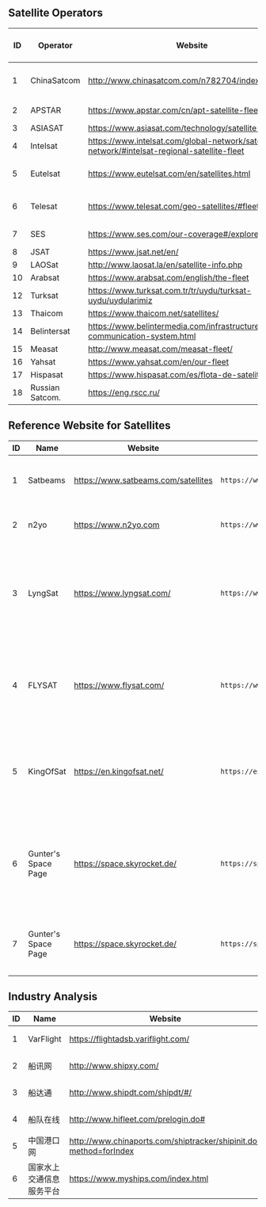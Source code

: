 ## Satellite Operators
| ID | Operator         | Website                                                                                      | Mobile Application (Platform)
| -  |    -             | -                                                                                            | -
| 1  | ChinaSatcom      | http://www.chinasatcom.com/n782704/index.html                                                | 卫通大波束综合服务平台 (IOS/Android)
| 2  | APSTAR           | https://www.apstar.com/cn/apt-satellite-fleet/                                               | APSTAR (IOS)
| 3  | ASIASAT          | https://www.asiasat.com/technology/satellite-fleet                                           | AsiaSat (IOS)
| 4  | Intelsat         | https://www.intelsat.com/global-network/satellite-network/#intelsat-regional-satellite-fleet | INTELSAT (IOS)
| 5  | Eutelsat         | https://www.eutelsat.com/en/satellites.html                                                  | Eutelsat Satellite Finder (IOS)
| 6  | Telesat          | https://www.telesat.com/geo-satellites/#fleet                                                | Telesat Mobile App (IOS)
| 7  | SES              | https://www.ses.com/our-coverage#/explore                                                    | SES Satellites (IOS)
| 8  | JSAT             | https://www.jsat.net/en/                                                                     | JSAT (IOS)
| 9  | LAOSat           | http://www.laosat.la/en/satellite-info.php                                                   | 
| 10 | Arabsat          | https://www.arabsat.com/english/the-fleet                                                    |
| 12 | Turksat          | https://www.turksat.com.tr/tr/uydu/turksat-uydu/uydularimiz                                  |
| 13 | Thaicom          | https://www.thaicom.net/satellites/                                                          |
| 14 | Belintersat      | https://www.belintermedia.com/infrastructure/satellite-communication-system.html             |
| 15 | Measat           | http://www.measat.com/measat-fleet/                                                          | 
| 16 | Yahsat           | https://www.yahsat.com/en/our-fleet                                                          |
| 17 | Hispasat         | https://www.hispasat.com/es/flota-de-satelites/                                              |
| 18 | Russian Satcom.  | https://eng.rscc.ru/                                                                         |

## Reference Website for Satellites
| ID | Name                 | Website                                    | Usage in Spider                                              |Function
| -  |    -                 | -                                          | -                                                            | -
| 1  | Satbeams             | https://www.satbeams.com/satellites        | `https://www.satbeams.com/satellites?norad='NORAD'`          | 获取<font color=#FF0000>卫星</font>的**基本信息**与**覆盖信息**
| 2  | n2yo                 | https://www.n2yo.com                       | `https://www.n2yo.com/satellite/?s='NORAD'`                  | 获取<font color=#FF0000>卫星</font>的**轨道数据**
| 3  | LyngSat              | https://www.lyngsat.com/                   | `https://www.lyngsat.com/'satellite_name'.html`              | 获取<font color=#FF0000>广播电视卫星</font>的**频道**相关信息，网站同样有部分卫星的**覆盖信息**
| 4  | FLYSAT               | https://www.flysat.com/                    | `https://www.flysat.com/'satellite_name'.php`                | 获取<font color=#FF0000>广播电视卫星</font>的**基本信息**、**频道**相关信息和**覆盖信息**
| 5  | KingOfSat            | https://en.kingofsat.net/                  | `https://en.kingofsat.net/pos-42.0E.php`                     | 获取<font color=#FF0000>广播电视卫星</font>的**基本信息**、**频道**相关信息和**覆盖信息**
| 6  | Gunter's Space Page  | https://space.skyrocket.de/                | `https://space.skyrocket.de/doc_sdat/'satellite_name'.htm`   | 获取用于<font color=#FF0000>欧洲广播电视卫星</font>的**基本信息**、频率计划和相应的频道信息等
| 7  | Gunter's Space Page  | https://space.skyrocket.de/                | `https://space.skyrocket.de/doc_sdat/'satellite_name'.htm`   | 获取<font color=#FF0000>卫星、火箭等航天器</font>的**基本信息**等

## Industry Analysis
| ID | Name                         | Website                                                                    | Function
| -  |    -                         | -                                                                          | -
| 1  | VarFlight                    | https://flightadsb.variflight.com/                                         | 获取航空数据
| 2  | 船讯网                        | http://www.shipxy.com/                                                     | 获取航海信息
| 3  | 船达通                        | http://www.shipdt.com/shipdt/#/                                            | 获取航海信息
| 4  | 船队在线                      | http://www.hifleet.com/prelogin.do#                                        | 获取航海信息
| 5  | 中国港口网                    | http://www.chinaports.com/shiptracker/shipinit.do?method=forIndex           | 获取航海信息
| 6  | 国家水上交通信息服务平台       | https://www.myships.com/index.html                                          | 获取航海信息


